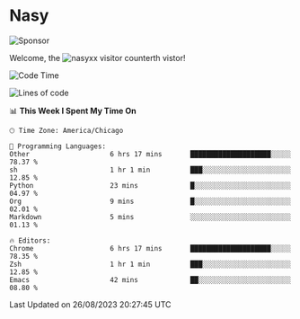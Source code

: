 # Nasy

<!--
<p align="center">
<img height="200" src="https://github-readme-stats.vercel.app/api?username=nasyxx&count_private=true&show_icons=true&theme=dracula&include_all_commits=true"/>
<img height="200" src="https://github-readme-stats.vercel.app/api/top-langs/?username=nasyxx&theme=dracula&hide=html,jupyter+notebook&count_private=true&show_icons=true"/>
</p>

  
----------------
-->

![Sponsor](https://img.shields.io/static/v1.svg?label=Sponsor&message=%E2%9D%A4&logo=GitHub&style=flat&color=pink)
 
Welcome, the ![nasyxx visitor counter](https://count.getloli.com/get/@nasyxx?theme=rule34)th vistor!
 
<!--START_SECTION:waka-->
![Code Time](http://img.shields.io/badge/Code%20Time-3%2C664%20hrs%2026%20mins-blue)

![Lines of code](https://img.shields.io/badge/From%20Hello%20World%20I%27ve%20Written-6.3%20million%20lines%20of%20code-blue)

📊 **This Week I Spent My Time On** 

```text
🕑︎ Time Zone: America/Chicago

💬 Programming Languages: 
Other                    6 hrs 17 mins       ████████████████████░░░░░   78.37 % 
sh                       1 hr 1 min          ███░░░░░░░░░░░░░░░░░░░░░░   12.85 % 
Python                   23 mins             █░░░░░░░░░░░░░░░░░░░░░░░░   04.97 % 
Org                      9 mins              █░░░░░░░░░░░░░░░░░░░░░░░░   02.01 % 
Markdown                 5 mins              ░░░░░░░░░░░░░░░░░░░░░░░░░   01.13 % 

🔥 Editors: 
Chrome                   6 hrs 17 mins       ████████████████████░░░░░   78.35 % 
Zsh                      1 hr 1 min          ███░░░░░░░░░░░░░░░░░░░░░░   12.85 % 
Emacs                    42 mins             ██░░░░░░░░░░░░░░░░░░░░░░░   08.80 % 
```


 Last Updated on 26/08/2023 20:27:45 UTC
<!--END_SECTION:waka-->

<!-- ![visitors](https://visitor-badge.laobi.icu/badge?page_id=nasyxx.nasyxx) -->
